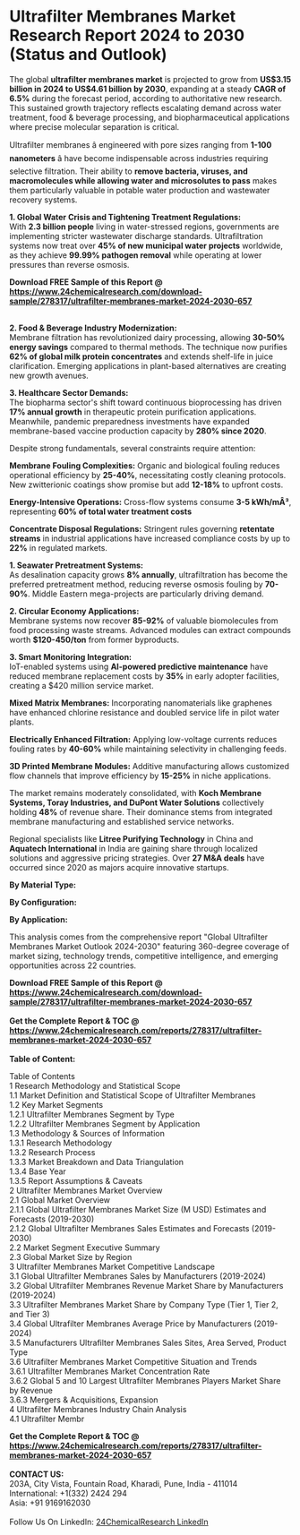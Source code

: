 <h1>Ultrafilter Membranes Market Research Report 2024 to 2030 (Status and Outlook)</h1><p>The global <strong>ultrafilter membranes market</strong> is projected to grow from <strong>US$3.15 billion in 2024 to US$4.61 billion by 2030</strong>, expanding at a steady <strong>CAGR of 6.5%</strong> during the forecast period, according to authoritative new research. This sustained growth trajectory reflects escalating demand across water treatment, food &amp; beverage processing, and biopharmaceutical applications where precise molecular separation is critical.</p><p>Ultrafilter membranes â engineered with pore sizes ranging from <strong>1-100 nanometers</strong> â have become indispensable across industries requiring selective filtration. Their ability to <strong>remove bacteria, viruses, and macromolecules while allowing water and microsolutes to pass</strong> makes them particularly valuable in potable water production and wastewater recovery systems.</p><p><strong>1. Global Water Crisis and Tightening Treatment Regulations:</strong><br>
With <strong>2.3 billion people</strong> living in water-stressed regions, governments are implementing stricter wastewater discharge standards. Ultrafiltration systems now treat over <strong>45% of new municipal water projects</strong> worldwide, as they achieve <strong>99.99% pathogen removal</strong> while operating at lower pressures than reverse osmosis.</p><div><b>Download FREE Sample of this Report @ 
            <a href="https://www.24chemicalresearch.com/download-sample/278317/ultrafilter-membranes-market-2024-2030-657">
            https://www.24chemicalresearch.com/download-sample/278317/ultrafilter-membranes-market-2024-2030-657</a></b></div><br><p><strong>2. Food &amp; Beverage Industry Modernization:</strong><br>
Membrane filtration has revolutionized dairy processing, allowing <strong>30-50% energy savings</strong> compared to thermal methods. The technique now purifies <strong>62% of global milk protein concentrates</strong> and extends shelf-life in juice clarification. Emerging applications in plant-based alternatives are creating new growth avenues.</p><p><strong>3. Healthcare Sector Demands:</strong><br>
The biopharma sector's shift toward continuous bioprocessing has driven <strong>17% annual growth</strong> in therapeutic protein purification applications. Meanwhile, pandemic preparedness investments have expanded membrane-based vaccine production capacity by <strong>280% since 2020</strong>.</p><p>Despite strong fundamentals, several constraints require attention:</p><p><strong>Membrane Fouling Complexities:</strong> Organic and biological fouling reduces operational efficiency by <strong>25-40%</strong>, necessitating costly cleaning protocols. New zwitterionic coatings show promise but add <strong>12-18%</strong> to upfront costs.</p><p><strong>Energy-Intensive Operations:</strong> Cross-flow systems consume <strong>3-5 kWh/mÂ³</strong>, representing <strong>60% of total water treatment costs
	</strong></p><p><strong>Concentrate Disposal Regulations:</strong> Stringent rules governing <strong>retentate streams</strong> in industrial applications have increased compliance costs by up to <strong>22%</strong> in regulated markets.</p><p><strong>1. Seawater Pretreatment Systems:</strong><br>
As desalination capacity grows <strong>8% annually</strong>, ultrafiltration has become the preferred pretreatment method, reducing reverse osmosis fouling by <strong>70-90%</strong>. Middle Eastern mega-projects are particularly driving demand.</p><p><strong>2. Circular Economy Applications:</strong><br>
Membrane systems now recover <strong>85-92%</strong> of valuable biomolecules from food processing waste streams. Advanced modules can extract compounds worth <strong>$120-450/ton</strong> from former byproducts.</p><p><strong>3. Smart Monitoring Integration:</strong><br>
IoT-enabled systems using <strong>AI-powered predictive maintenance</strong> have reduced membrane replacement costs by <strong>35%</strong> in early adopter facilities, creating a $420 million service market.</p><p><strong>Mixed Matrix Membranes:</strong> Incorporating nanomaterials like graphenes have enhanced chlorine resistance and doubled service life in pilot water plants.</p><p><strong>Electrically Enhanced Filtration:</strong> Applying low-voltage currents reduces fouling rates by <strong>40-60%</strong> while maintaining selectivity in challenging feeds.</p><p><strong>3D Printed Membrane Modules:</strong> Additive manufacturing allows customized flow channels that improve efficiency by <strong>15-25%</strong> in niche applications.</p><p>The market remains moderately consolidated, with <strong>Koch Membrane Systems, Toray Industries, and DuPont Water Solutions</strong> collectively holding <strong>48%</strong> of revenue share. Their dominance stems from integrated membrane manufacturing and established service networks.</p><p>Regional specialists like <strong>Litree Purifying Technology</strong> in China and <strong>Aquatech International</strong> in India are gaining share through localized solutions and aggressive pricing strategies. Over <strong>27 M&amp;A deals</strong> have occurred since 2020 as majors acquire innovative startups.</p><p><strong>By Material Type:</strong></p><p><strong>By Configuration:</strong></p><p><strong>By Application:</strong></p><p>This analysis comes from the comprehensive report "Global Ultrafilter Membranes Market Outlook 2024-2030" featuring 360-degree coverage of market sizing, technology trends, competitive intelligence, and emerging opportunities across 22 countries.</p><div><b>Download FREE Sample of this Report @ 
            <a href="https://www.24chemicalresearch.com/download-sample/278317/ultrafilter-membranes-market-2024-2030-657">
            https://www.24chemicalresearch.com/download-sample/278317/ultrafilter-membranes-market-2024-2030-657</a></b></div><br><div><b>Get the Complete Report & TOC @ 
            <a href="https://www.24chemicalresearch.com/reports/278317/ultrafilter-membranes-market-2024-2030-657">
            https://www.24chemicalresearch.com/reports/278317/ultrafilter-membranes-market-2024-2030-657</a></b></div><br>
            <b>Table of Content:</b><p>Table of Contents<br />
1 Research Methodology and Statistical Scope<br />
1.1 Market Definition and Statistical Scope of Ultrafilter Membranes<br />
1.2 Key Market Segments<br />
1.2.1 Ultrafilter Membranes Segment by Type<br />
1.2.2 Ultrafilter Membranes Segment by Application<br />
1.3 Methodology & Sources of Information<br />
1.3.1 Research Methodology<br />
1.3.2 Research Process<br />
1.3.3 Market Breakdown and Data Triangulation<br />
1.3.4 Base Year<br />
1.3.5 Report Assumptions & Caveats<br />
2 Ultrafilter Membranes Market Overview<br />
2.1 Global Market Overview<br />
2.1.1 Global Ultrafilter Membranes Market Size (M USD) Estimates and Forecasts (2019-2030)<br />
2.1.2 Global Ultrafilter Membranes Sales Estimates and Forecasts (2019-2030)<br />
2.2 Market Segment Executive Summary<br />
2.3 Global Market Size by Region<br />
3 Ultrafilter Membranes Market Competitive Landscape<br />
3.1 Global Ultrafilter Membranes Sales by Manufacturers (2019-2024)<br />
3.2 Global Ultrafilter Membranes Revenue Market Share by Manufacturers (2019-2024)<br />
3.3 Ultrafilter Membranes Market Share by Company Type (Tier 1, Tier 2, and Tier 3)<br />
3.4 Global Ultrafilter Membranes Average Price by Manufacturers (2019-2024)<br />
3.5 Manufacturers Ultrafilter Membranes Sales Sites, Area Served, Product Type<br />
3.6 Ultrafilter Membranes Market Competitive Situation and Trends<br />
3.6.1 Ultrafilter Membranes Market Concentration Rate<br />
3.6.2 Global 5 and 10 Largest Ultrafilter Membranes Players Market Share by Revenue<br />
3.6.3 Mergers & Acquisitions, Expansion<br />
4 Ultrafilter Membranes Industry Chain Analysis<br />
4.1 Ultrafilter Membr</p><div><b>Get the Complete Report & TOC @ 
            <a href="https://www.24chemicalresearch.com/reports/278317/ultrafilter-membranes-market-2024-2030-657">
            https://www.24chemicalresearch.com/reports/278317/ultrafilter-membranes-market-2024-2030-657</a></b></div><br><b>CONTACT US:</b><br>
            203A, City Vista, Fountain Road, Kharadi, Pune, India - 411014<br>
            International: +1(332) 2424 294<br>
            Asia: +91 9169162030 <br><br>
            Follow Us On LinkedIn: <a href="https://www.linkedin.com/company/24chemicalresearch/">24ChemicalResearch LinkedIn</a>